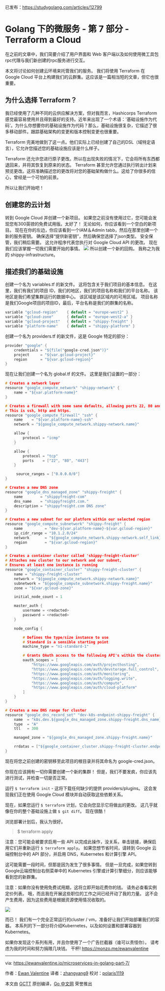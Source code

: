 已发布：https://studygolang.com/articles/12799

# Golang 下的微服务 - 第 7 部分 - Terraform a Cloud

在之前的文章中，我们简要介绍了用户界面和 Web 客户端以及如何使用微工具包rpc代理与我们新创建的rpc服务进行交互。

本文将讨论如何创建云环境来托管我们的服务。 我们将使用 Terraform 在 Google Cloud 平台上构建我们的云群集。这应该是一篇相当短的文章，但它也很重要。

## 为什么选择 Terraform？

我已经使用了几种不同的云供应解决方案，但对我而言，Hashicorps Terraform 感觉最容易使用并且得到最好的支持。近年来出现了一个术语：'基础设施作为代码'。为什么你想要你的基础设施作为代码？那么，基础设施很复杂，它描述了很多移动部件。跟踪基础架构的变更和版本控制变更也很重要。

Terraform 完美地做到了这一点。他们实际上已经创建了自己的DSL（域特定语言），它允许您描述您的基础设施应该是什么样子。

Terraform 还允许您进行原子更改。所以在出现失败的情况下，它会将所有东西都退回来，并将其恢复到原来的状态。 Terraform 甚至允许您通过执行转出计划来预览更改。这将准确描述您的更改将对您的基础架构做什么。这给了你很多的信心，曾经是一个可怕的前景。

所以让我们开始吧！

## 创建您的云计划

转到 Google Cloud 并创建一个新项目。 如果您之前没有使用过它，您可能会发现您有300英镑的免费试用版。太好了！ 无论如何，你应该看到一个空白的新项目。 现在在你的左边，你应该看到一个IAM＆Admin tabb，然后在那里创建一个新的服务密钥。 确保选择“提供新密钥”，然后确保您选择了json类型。 安全保管，我们稍后需要。 这允许程序代表您执行对 Google Cloud API 的更改。 现在我们应该掌握一切我们需要开始的事情。
![](https://raw.githubusercontent.com/studygolang/gctt-images/master/go-micro/Screen-Shot-2018-02-10-at-10.58.07.png)
所以创建一个新的回购。 我称之为我的 shippy-infrastructure。

## 描述我们的基础设施

创建一个名为 variables.tf 的新文件。 这将包含关于我们项目的基本信息。 在这里，我们有我们的项目 ID，我们的地区，我们的项目名称和我们的平台名称。 该地区是我们希望集群运行的数据中心。 该区域是该区域内的可用区域。 项目名称是我们Google项目的项目ID，最后，平台名称是我们的群集的名称。

```c
variable "gcloud-region"    { default = "europe-west2" }
variable "gcloud-zone"      { default = "europe-west2-a" }
variable "gcloud-project"   { default = "shippy-freight" }
variable "platform-name"    { default = "shippy-platform" }
```

创建一个名为 providers.tf 的新文件，这是 Google 特定的部分：

```c
provider "google" {
	credentials = "${file("google-cred.json")}"
	project     = "${var.gcloud-project}"
	region      = "${var.gcloud-region}"
}
```

现在让我们创建一个名为 global.tf 的文件。 这里是我们设置的一部分：

```c
# Creates a network layer
resource "google_compute_network" "shippy-network" {
	name = "${var.platform-name}"
}

# Creates a firewall with some sane defaults, allowing ports 22, 80 and 443 to be open
# This is ssh, http and https.
resource "google_compute_firewall" "ssh" {
	name    = "${var.platform-name}-ssh"
	network = "${google_compute_network.shippy-network.name}"

	allow {
		protocol = "icmp"
	}

	allow {
		protocol = "tcp"
		ports    = ["22", "80", "443"]
	}

	 source_ranges = ["0.0.0.0/0"]
}

# Creates a new DNS zone
resource "google_dns_managed_zone" "shippy-freight" {
	name        = "shippyfreight-com"
	dns_name    = "shippyfreight.com."
	description = "shippyfreight.com DNS zone"
}

# Creates a new subnet for our platform within our selected region
resource "google_compute_subnetwork" "shippy-freight" {
	name          = "dev-${var.platform-name}-${var.gcloud-region}"
	ip_cidr_range = "10.1.2.0/24"
	network       = "${google_compute_network.shippy-network.self_link}"
	region        = "${var.gcloud-region}"
}

# Creates a container cluster called 'shippy-freight-cluster'
# Attaches new cluster to our network and our subnet,
# Ensures at least one instance is running
resource "google_container_cluster" "shippy-freight-cluster" {
	name = "shippy-freight-cluster"
	network = "${google_compute_network.shippy-network.name}"
	subnetwork = "${google_compute_subnetwork.shippy-freight.name}"
	zone = "${var.gcloud-zone}"

	initial_node_count = 1

	master_auth {
		username = <redacted>
		password = <redacted>
	}

	node_config {

		# Defines the type/size instance to use
		# Standard is a sensible starting point
		machine_type = "n1-standard-1"

		# Grants OAuth access to the following API's within the cluster
		oauth_scopes = [
			"https://www.googleapis.com/auth/projecthosting",
			"https://www.googleapis.com/auth/devstorage.full_control",
			"https://www.googleapis.com/auth/monitoring",
			"https://www.googleapis.com/auth/logging.write",
			"https://www.googleapis.com/auth/compute",
			"https://www.googleapis.com/auth/cloud-platform"
		]
	}
}

# Creates a new DNS range for cluster
resource "google_dns_record_set" "dev-k8s-endpoint-shippy-freight" {
	name  = "k8s.dev.${google_dns_managed_zone.shippy-freight.dns_name}"
	type  = "A"
	ttl   = 300

	managed_zone = "${google_dns_managed_zone.shippy-freight.name}"

	rrdatas = ["${google_container_cluster.shippy-freight-cluster.endpoint}"]
}
```

现在将您之前创建的密钥移至此项目的根目录并将其命名为 google-cred.json。

你现在应该拥有一切你需要创建一个新的集群！ 但是，我们不要发疯，你应该先进行测试，并检查一切是否正常。

运行 `$ terraform init` - 这将下载任何缺少的提供 providers/plugins。 这会发现我们正在使用 Google Cloud 模块并自动获取这些依赖关系。

现在，如果您运行 `$ terraform` 计划，它会向您显示它将做出的更改。 这几乎就像在你的整个基础设施上做 `$ git diff`。 现在很酷！

浏览部署计划后，我认为很好。

> $ terraform apply

注意：您可能会被要求启用一些 API 以完成此操作，没关系，单击链接，确保启用它们并重新运行 `$ terraform apply`。 如果您想节省时间，请转到 Google 云端控制台中的 API 部分，并启用 DNS，Kubernetes 和计算引擎 API。

这可能需要一段时间，但那是因为发生了很多事情。 但是一旦完成，如果您转到Google云端控制台右侧菜单中的 Kubernetes 引擎或计算引擎细分，则应该能够看到您的新群集。

注意：如果你没有使用免费试用期，这将立即开始花费你的钱。 请务必查看实例定价列表。 哦，而且我在开展这些职位的工作之间已经开动了我的力量。 这不会产生费用，因为这些费用是根据资源使用情况收取的。

![](https://raw.githubusercontent.com/studygolang/gctt-images/master/go-micro/Screen-Shot-2018-02-10-at-12.25.11-1.png)

而已！ 我们有一个完全正常运行的cluster / vm，准备好让我们开始部署我们的容器。 本系列的下一部分将介绍Kubernetes，以及如何设置和部署容器到Kubernetes。

如果你发现这个系列有用，并且你使用了一个广告拦截器（谁可以责怪你）。 请考虑为我的时间和努力捐赠几块钱。 干杯! https://monzo.me/ewanvalentine

---

via: https://ewanvalentine.io/microservices-in-golang-part-7/

作者：[Ewan Valentine](https://ewanvalentine.io/author/ewan/)
译者：[zhangyang9](https://github.com/zhangyang9)
校对：[polaris1119](https://github.com/polaris1119)

本文由 [GCTT](https://github.com/studygolang/GCTT) 原创编译，[Go 中文网](https://studygolang.com/) 荣誉推出
